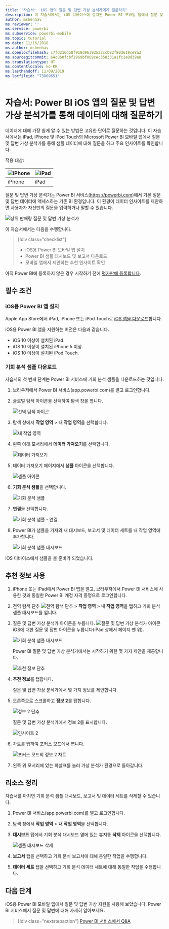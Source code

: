```yaml
---
title: '자습서:  iOS 앱의 질문 및 답변 가상 분석가에게 질문하기'
description: 이 자습서에서는 iOS 디바이스에 설치된 Power BI 모바일 앱에서 질문 및 답변 가상 분석가를 사용하여 사용자의 고유한 언어로 이 샘플 데이터에 대해 질문합니다.
author: mshenhav
ms.reviewer: ''
ms.service: powerbi
ms.subservice: powerbi-mobile
ms.topic: tutorial
ms.date: 11/16/2018
ms.author: mshenhav
ms.openlocfilehash: c7fd216d50f918d96392532ccb82f80d619ce8a3
ms.sourcegitcommit: 64c860fcbf2969bf089cec358331a1fc1e0d39a8
ms.translationtype: HT
ms.contentlocale: ko-KR
ms.lasthandoff: 11/09/2019
ms.locfileid: "73869651"
---
```

# <a name="tutorial-ask-questions-about-your-data-with-the-qa-virtual-analyst-in-the-power-bi-ios-apps"></a>자습서:  Power BI iOS 앱의 질문 및 답변 가상 분석가를 통해 데이터에 대해 질문하기

데이터에 대해 가장 쉽게 알 수 있는 방법은 고유한 단어로 질문하는 것입니다. 이 자습서에서는 iPad, iPhone 및 iPod Touch의 Microsoft Power BI 모바일 앱에서 질문 및 답변 가상 분석가를 통해 샘플 데이터에 대해 질문을 하고 주요 인사이트를 확인합니다. 

적용 대상:

| ![iPhone](./media/tutorial-mobile-apps-ios-qna/iphone-logo-50-px.png) | ![iPad](./media/tutorial-mobile-apps-ios-qna/ipad-logo-50-px.png) |
|:--- |:--- |
| iPhone |iPad |

질문 및 답변 가상 분석가는 Power BI 서비스[(https://powerbi.com)](https://powerbi.com)에서 기본 질문 및 답변 데이터에 액세스하는 기존 BI 환경입니다. 이 환경이 데이터 인사이트를 제안하면 사용자가 자신만의 질문을 입력하거나 말할 수 있습니다.

![상위 판매량 질문 및 답변 가상 분석가](./media/tutorial-mobile-apps-ios-qna/power-bi-ios-q-n-a-top-sale-intro.png)

이 자습서에서는 다음을 수행합니다.

> [!div class="checklist"]
> * iOS용 Power BI 모바일 앱 설치
> * Power BI 샘플 대시보드 및 보고서 다운로드
> * 모바일 앱에서 제안하는 추천 인사이트 확인

아직 Power BI에 등록하지 않은 경우 시작하기 전에 [평가판에 등록합니다](https://app.powerbi.com/signupredirect?pbi_source=web).

## <a name="prerequisites"></a>필수 조건

### <a name="install-the-power-bi-for-ios-app"></a>iOS용 Power BI 앱 설치
Apple App Store에서 iPad, iPhone 또는 iPod Touch로 [iOS 앱을 다운로드](https://go.microsoft.com/fwlink/?LinkId=522062 "iPhone 앱 다운로드")합니다.

iOS용 Power BI 앱을 지원하는 버전은 다음과 같습니다.
- iOS 10 이상이 설치된 iPad.
- iOS 10 이상이 설치된 iPhone 5 이상. 
- iOS 10 이상이 설치된 iPod Touch.

### <a name="download-the-opportunity-analysis-sample"></a>기회 분석 샘플 다운로드
자습서의 첫 번째 단계는 Power BI 서비스에 기회 분석 샘플을 다운로드하는 것입니다.

1. 브라우저에서 Power BI 서비스(app.powerbi.com)를 열고 로그인합니다.

1. 글로벌 탐색 아이콘을 선택하여 탐색 창을 엽니다.

    ![전역 탐색 아이콘](./media/tutorial-mobile-apps-ios-qna/power-bi-android-quickstart-global-nav-icon.png)

2. 탐색 창에서 **작업 영역** > **내 작업 영역**을 선택합니다.

    ![내 작업 영역](./media/tutorial-mobile-apps-ios-qna/power-bi-android-quickstart-my-workspace.png)

3. 왼쪽 아래 모서리에서 **데이터 가져오기**를 선택합니다.
   
    ![데이터 가져오기](./media/tutorial-mobile-apps-ios-qna/power-bi-get-data.png)

3. 데이터 가져오기 페이지에서 **샘플** 아이콘을 선택합니다.
   
   ![샘플 아이콘](./media/tutorial-mobile-apps-ios-qna/power-bi-samples-icon.png)

4. **기회 분석 샘플**을 선택합니다.
 
    ![기회 분석 샘플](./media/tutorial-mobile-apps-ios-qna/power-bi-oa.png)
 
8. **연결**을 선택합니다.  
  
   ![기회 분석 샘플 - 연결](./media/tutorial-mobile-apps-ios-qna/opportunity-connect.png)
   
5. Power BI가 샘플을 가져와 새 대시보드, 보고서 및 데이터 세트를 내 작업 영역에 추가합니다.
   
   ![기회 분석 샘플 대시보드](./media/tutorial-mobile-apps-ios-qna/power-bi-service-opportunity-sample.png)

iOS 디바이스에서 샘플을 볼 준비가 되었습니다.

## <a name="try-featured-insights"></a>추천 정보 사용
1. iPhone 또는 iPad에서 Power BI 앱을 열고, 브라우저에서 Power BI 서비스에 사용한 것과 동일한 Power BI 계정 자격 증명으로 로그인합니다.

1.  전역 탐색 단추 ![전역 탐색 단추](./media/tutorial-mobile-apps-ios-qna/power-bi-iphone-global-nav-button.png) > **작업 영역** > **내 작업 영역**을 탭하고 기회 분석 샘플 대시보드를 엽니다.

2. 질문 및 답변 가상 분석가 아이콘을 누릅니다. ![질문 및 답변 가상 분석가 아이콘](./media/tutorial-mobile-apps-ios-qna/power-bi-ios-q-n-a-icon.png) iOS에 대한 질문 및 답변 아이콘을 누릅니다(iPad 상에서 페이지 맨 위).

     ![기회 분석 샘플 대시보드](./media/tutorial-mobile-apps-ios-qna/power-bi-ios-qna-opportunity-analysis.png)

     Power BI 질문 및 답변 가상 분석가에서는 시작하기 위한 몇 가지 제안을 제공합니다.

     ![추천 정보 단추](./media/tutorial-mobile-apps-ios-qna/power-bi-ios-qna-suggest-insights.png)
3. **추천 정보**를 탭합니다.

     질문 및 답변 가상 분석가에서 몇 가지 정보를 제안합니다.
4. 오른쪽으로 스크롤하고 **정보 2**를 탭합니다.

    ![정보 2 단추](./media/tutorial-mobile-apps-ios-qna/power-bi-ios-qna-suggest-insight-2.png)

     질문 및 답변 가상 분석가에서 정보 2를 표시합니다.

    ![인사이트 2](./media/tutorial-mobile-apps-ios-qna/power-bi-ios-qna-show-insight-2.png)
5. 차트를 탭하여 포커스 모드에서 엽니다.

    ![포커스 모드의 정보 2 차트](./media/tutorial-mobile-apps-ios-qna/power-bi-ios-qna-open-insight-2.png)
6. 왼쪽 위 모서리에 있는 화살표를 눌러 가상 분석가 환경으로 돌아갑니다.

## <a name="clean-up-resources"></a>리소스 정리

자습서를 마치면 기회 분석 샘플 대시보드, 보고서 및 데이터 세트를 삭제할 수 있습니다.

1. Power BI 서비스(app.powerbi.com)를 열고 로그인합니다.

2. 탐색 창에서 **작업 영역** > **내 작업 영역**을 선택합니다.

3. **대시보드** 탭에서 기회 분석 대시보드 옆에 있는 휴지통 **삭제** 아이콘을 선택합니다.

    ![샘플 대시보드 삭제](./media/tutorial-mobile-apps-ios-qna/power-bi-service-delete-opportunity-sample.png)

4. **보고서** 탭을 선택하고 기회 분석 보고서에 대해 동일한 작업을 수행합니다.

5. **데이터 세트** 탭을 선택하고 기회 분석 데이터 세트에 대해 동일한 작업을 수행합니다.


## <a name="next-steps"></a>다음 단계

iOS용 Power BI 모바일 앱에서 질문 및 답변 가상 지원을 사용해 보았습니다. Power BI 서비스에서 질문 및 답변에 대해 자세히 알아보세요.
> [!div class="nextstepaction"]
> [Power BI 서비스에서 Q&A](../end-user-q-and-a.md)

